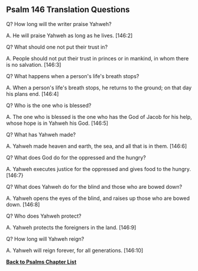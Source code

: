 ## Psalm 146 Translation Questions ##

Q? How long will the writer praise Yahweh?

A. He will praise Yahweh as long as he lives. [146:2]

Q? What should one not put their trust in?

A. People should not put their trust in princes or in mankind, in whom there is no salvation. [146:3]

Q? What happens when a person's life's breath stops?

A. When a person's life's breath stops, he returns to the ground; on that day his plans end. [146:4]

Q? Who is the one who is blessed?

A. The one who is blessed is the one who has the God of Jacob for his help, whose hope is in Yahweh his God. [146:5]

Q? What has Yahweh made?

A. Yahweh made heaven and earth, the sea, and all that is in them. [146:6]

Q? What does God do for the oppressed and the hungry?

A. Yahweh executes justice for the oppressed and gives food to the hungry. [146:7}

Q? What does Yahweh do for the blind and those who are bowed down?

A. Yahweh opens the eyes of the blind, and raises up those who are bowed down. [146:8]

Q? Who does Yahweh protect?

A. Yahweh protects the foreigners in the land. [146:9]

Q? How long will Yahweh reign?

A. Yahweh will reign forever, for all generations. [146:10]

__[Back to Psalms Chapter List](./)__

